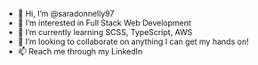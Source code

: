 - 👋 Hi, I’m @saradonnelly97
- 👀 I’m interested in Full Stack Web Development
- 🌱 I’m currently learning SCSS, TypeScript, AWS
- 💞️ I’m looking to collaborate on anything I can get my hands on!
- 📫 Reach me through my LinkedIn

<!---
saradonnelly97/saradonnelly97 is a ✨ special ✨ repository because its `README.md` (this file) appears on your GitHub profile.
You can click the Preview link to take a look at your changes.
--->
